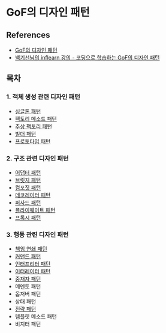# GoF의 디자인 패턴

## References
- [GoF의 디자인 패턴](http://www.yes24.com/Product/Goods/17525598)
- [백기선님의 inflearn 강의 - 코딩으로 학습하는 GoF의 디자인 패턴](https://www.inflearn.com/course/%EB%94%94%EC%9E%90%EC%9D%B8-%ED%8C%A8%ED%84%B4#)

## 목차
### 1. 객체 생성 관련 디자인 패턴
- [싱글톤 패턴](./contents/singleton.md)
- [팩토리 메소드 패턴](./contents/factory-method.md)
- [추상 팩토리 패턴](./contents/abstract-factory.md)
- [빌더 패턴](./contents/builder.md)
- [프로토타입 패턴](./contents/prototype.md)

### 2. 구조 관련 디자인 패턴
- [어댑터 패턴](./contents/adapter.md)
- [브릿지 패턴](./contents/bridge.md)
- [컴포짓 패턴](./contents/composite.md)
- [데코레이터 패턴](./contents/decorator.md)
- [퍼사드 패턴](./contents/facade.md)
- [플라이웨이트 패턴](./contents/flyweight.md)
- [프록시 패턴](./contents/proxy.md)

### 3. 행동 관련 디자인 패턴
- [책임 연쇄 패턴](./contents/chainofresponsibility.md)
- [커맨드 패턴](./contents/command.md)
- [인터프리터 패턴](./contents/interpreter.md)
- [이터레이터 패턴](./contents/iterator.md)
- [중재자 패턴](./contents/mediator.md)
- 메멘토 패턴
- 옵저버 패턴
- 상태 패턴
- [전략 패턴](./contents/strategy.md)
- 템플릿 메소드 패턴
- 비지터 패턴